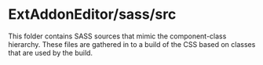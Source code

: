 # ExtAddonEditor/sass/src

This folder contains SASS sources that mimic the component-class hierarchy. These files
are gathered in to a build of the CSS based on classes that are used by the build.
